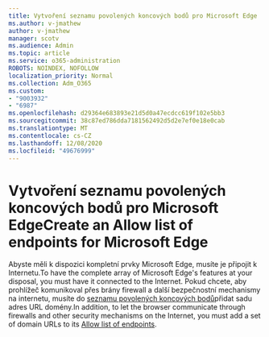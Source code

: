 ```yaml
---
title: Vytvoření seznamu povolených koncových bodů pro Microsoft Edge
ms.author: v-jmathew
author: v-jmathew
manager: scotv
ms.audience: Admin
ms.topic: article
ms.service: o365-administration
ROBOTS: NOINDEX, NOFOLLOW
localization_priority: Normal
ms.collection: Adm_O365
ms.custom:
- "9003932"
- "6987"
ms.openlocfilehash: d29364e683893e21d5d0a47ecdcc619f102e5bb3
ms.sourcegitcommit: 38c87ed786dda7181562492d5d2e7ef0e18e0cab
ms.translationtype: MT
ms.contentlocale: cs-CZ
ms.lasthandoff: 12/08/2020
ms.locfileid: "49676999"
---
```

# <a name="create-an-allow-list-of-endpoints-for-microsoft-edge"></a><span data-ttu-id="0341d-102">Vytvoření seznamu povolených koncových bodů pro Microsoft Edge</span><span class="sxs-lookup"><span data-stu-id="0341d-102">Create an Allow list of endpoints for Microsoft Edge</span></span>

<span data-ttu-id="0341d-103">Abyste měli k dispozici kompletní prvky Microsoft Edge, musíte je připojit k Internetu.</span><span class="sxs-lookup"><span data-stu-id="0341d-103">To have the complete array of Microsoft Edge's features at your disposal, you must have it connected to the Internet.</span></span> <span data-ttu-id="0341d-104">Pokud chcete, aby prohlížeč komunikoval přes brány firewall a další bezpečnostní mechanismy na internetu, musíte do [seznamu povolených koncových bodů](https://go.microsoft.com/fwlink/?linkid=2135054)přidat sadu adres URL domény.</span><span class="sxs-lookup"><span data-stu-id="0341d-104">In addition, to let the browser communicate through firewalls and other security mechanisms on the Internet, you must add a set of domain URLs to its [Allow list of endpoints](https://go.microsoft.com/fwlink/?linkid=2135054).</span></span>
